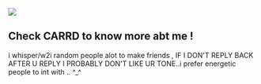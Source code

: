 ![](https://64.media.tumblr.com/a408298b45b8b9a6d14f134b48ac627b/9f751a5d3336e173-56/s1280x1920/28ccb9748e7e66f13a9b01056409289dcb200ffc.pnj)

Check CARRD to know more abt me ! 
-----
i whisper/w2i random people alot to make friends , IF I DON'T REPLY BACK AFTER U REPLY I PROBABLY DON'T LIKE  UR TONE..i prefer energetic people to int with .. ^_^
